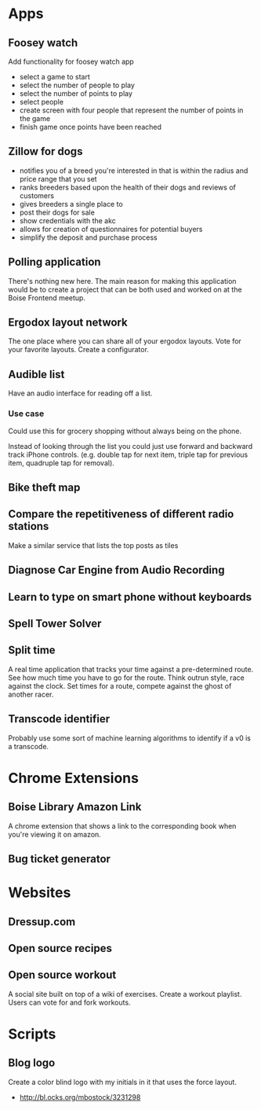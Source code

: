 # Apps

## Foosey watch

Add functionality for foosey watch app
- select a game to start
- select the number of people to play
- select the number of points to play
- select people
- create screen with four people that represent the number of points in the game
- finish game once points have been reached

## Zillow for dogs

- notifies you of a breed you're interested in that is within the radius and price range that you set
- ranks breeders based upon the health of their dogs and reviews of customers
- gives breeders a single place to
 - post their dogs for sale
 - show credentials with the akc
 - allows for creation of questionnaires for potential buyers
 - simplify the deposit and purchase process

## Polling application

There's nothing new here. The main reason for making this application would be to create a project that can be both used and worked on at the Boise Frontend meetup.

## Ergodox layout network

The one place where you can share all of your ergodox layouts. Vote for your favorite layouts. Create a configurator.

## Audible list

Have an audio interface for reading off a list.

### Use case 

Could use this for grocery shopping without always being on the phone.

Instead of looking through the list you could just use forward and backward track iPhone controls. (e.g. double tap for next item, triple tap for previous item, quadruple tap for removal).

## Bike theft map

## Compare the repetitiveness of different radio stations

Make a similar service that lists the top posts as tiles

## Diagnose Car Engine from Audio Recording

## Learn to type on smart phone without keyboards

## Spell Tower Solver

## Split time

A real time application that tracks your time against a pre-determined route.  See how much time you have to go for the route.  Think outrun style, race against the clock. Set times for a route, compete against the ghost of another racer.

## Transcode identifier

Probably use some sort of machine learning algorithms to identify if a v0 is a transcode.

# Chrome Extensions

## Boise Library Amazon Link

A chrome extension that shows a link to the corresponding book when you're viewing it on amazon.

## Bug ticket generator

# Websites

## Dressup.com

## Open source recipes

## Open source workout

A social site built on top of a wiki of exercises. Create a workout playlist. Users can vote for and fork workouts.

# Scripts

## Blog logo

Create a color blind logo with my initials in it that uses the force layout.
- http://bl.ocks.org/mbostock/3231298
